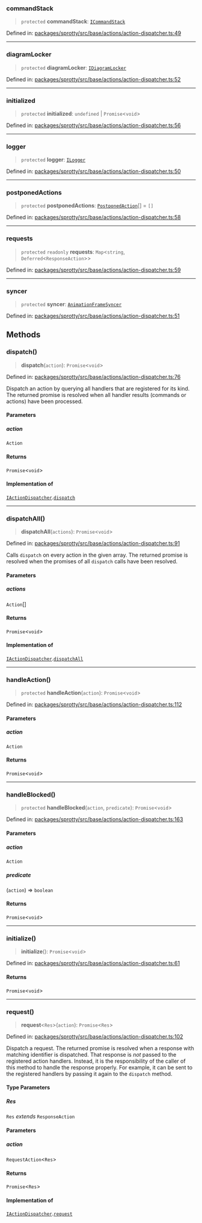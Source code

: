 
### commandStack

> `protected` **commandStack**: [`ICommandStack`](../Interface.ICommandStack)

Defined in: [packages/sprotty/src/base/actions/action-dispatcher.ts:49](https://github.com/eclipse-sprotty/sprotty/blob/f9b2433481cc27a1ac0c92d525a92039ae7f6c76/packages/sprotty/src/base/actions/action-dispatcher.ts#L49)

***

### diagramLocker

> `protected` **diagramLocker**: [`IDiagramLocker`](../Interface.IDiagramLocker)

Defined in: [packages/sprotty/src/base/actions/action-dispatcher.ts:52](https://github.com/eclipse-sprotty/sprotty/blob/f9b2433481cc27a1ac0c92d525a92039ae7f6c76/packages/sprotty/src/base/actions/action-dispatcher.ts#L52)

***

### initialized

> `protected` **initialized**: `undefined` \| `Promise`\<`void`\>

Defined in: [packages/sprotty/src/base/actions/action-dispatcher.ts:56](https://github.com/eclipse-sprotty/sprotty/blob/f9b2433481cc27a1ac0c92d525a92039ae7f6c76/packages/sprotty/src/base/actions/action-dispatcher.ts#L56)

***

### logger

> `protected` **logger**: [`ILogger`](../Interface.ILogger)

Defined in: [packages/sprotty/src/base/actions/action-dispatcher.ts:50](https://github.com/eclipse-sprotty/sprotty/blob/f9b2433481cc27a1ac0c92d525a92039ae7f6c76/packages/sprotty/src/base/actions/action-dispatcher.ts#L50)

***

### postponedActions

> `protected` **postponedActions**: [`PostponedAction`](../Interface.PostponedAction)[] = `[]`

Defined in: [packages/sprotty/src/base/actions/action-dispatcher.ts:58](https://github.com/eclipse-sprotty/sprotty/blob/f9b2433481cc27a1ac0c92d525a92039ae7f6c76/packages/sprotty/src/base/actions/action-dispatcher.ts#L58)

***

### requests

> `protected` `readonly` **requests**: `Map`\<`string`, `Deferred`\<`ResponseAction`\>\>

Defined in: [packages/sprotty/src/base/actions/action-dispatcher.ts:59](https://github.com/eclipse-sprotty/sprotty/blob/f9b2433481cc27a1ac0c92d525a92039ae7f6c76/packages/sprotty/src/base/actions/action-dispatcher.ts#L59)

***

### syncer

> `protected` **syncer**: [`AnimationFrameSyncer`](../Class.AnimationFrameSyncer)

Defined in: [packages/sprotty/src/base/actions/action-dispatcher.ts:51](https://github.com/eclipse-sprotty/sprotty/blob/f9b2433481cc27a1ac0c92d525a92039ae7f6c76/packages/sprotty/src/base/actions/action-dispatcher.ts#L51)

## Methods

### dispatch()

> **dispatch**(`action`): `Promise`\<`void`\>

Defined in: [packages/sprotty/src/base/actions/action-dispatcher.ts:76](https://github.com/eclipse-sprotty/sprotty/blob/f9b2433481cc27a1ac0c92d525a92039ae7f6c76/packages/sprotty/src/base/actions/action-dispatcher.ts#L76)

Dispatch an action by querying all handlers that are registered for its kind.
The returned promise is resolved when all handler results (commands or actions)
have been processed.

#### Parameters

##### action

`Action`

#### Returns

`Promise`\<`void`\>

#### Implementation of

[`IActionDispatcher`](../Interface.IActionDispatcher).[`dispatch`](../Interface.IActionDispatcher.md#dispatch)

***

### dispatchAll()

> **dispatchAll**(`actions`): `Promise`\<`void`\>

Defined in: [packages/sprotty/src/base/actions/action-dispatcher.ts:91](https://github.com/eclipse-sprotty/sprotty/blob/f9b2433481cc27a1ac0c92d525a92039ae7f6c76/packages/sprotty/src/base/actions/action-dispatcher.ts#L91)

Calls `dispatch` on every action in the given array. The returned promise
is resolved when the promises of all `dispatch` calls have been resolved.

#### Parameters

##### actions

`Action`[]

#### Returns

`Promise`\<`void`\>

#### Implementation of

[`IActionDispatcher`](../Interface.IActionDispatcher).[`dispatchAll`](../Interface.IActionDispatcher.md#dispatchall)

***

### handleAction()

> `protected` **handleAction**(`action`): `Promise`\<`void`\>

Defined in: [packages/sprotty/src/base/actions/action-dispatcher.ts:112](https://github.com/eclipse-sprotty/sprotty/blob/f9b2433481cc27a1ac0c92d525a92039ae7f6c76/packages/sprotty/src/base/actions/action-dispatcher.ts#L112)

#### Parameters

##### action

`Action`

#### Returns

`Promise`\<`void`\>

***

### handleBlocked()

> `protected` **handleBlocked**(`action`, `predicate`): `Promise`\<`void`\>

Defined in: [packages/sprotty/src/base/actions/action-dispatcher.ts:163](https://github.com/eclipse-sprotty/sprotty/blob/f9b2433481cc27a1ac0c92d525a92039ae7f6c76/packages/sprotty/src/base/actions/action-dispatcher.ts#L163)

#### Parameters

##### action

`Action`

##### predicate

(`action`) => `boolean`

#### Returns

`Promise`\<`void`\>

***

### initialize()

> **initialize**(): `Promise`\<`void`\>

Defined in: [packages/sprotty/src/base/actions/action-dispatcher.ts:61](https://github.com/eclipse-sprotty/sprotty/blob/f9b2433481cc27a1ac0c92d525a92039ae7f6c76/packages/sprotty/src/base/actions/action-dispatcher.ts#L61)

#### Returns

`Promise`\<`void`\>

***

### request()

> **request**\<`Res`\>(`action`): `Promise`\<`Res`\>

Defined in: [packages/sprotty/src/base/actions/action-dispatcher.ts:102](https://github.com/eclipse-sprotty/sprotty/blob/f9b2433481cc27a1ac0c92d525a92039ae7f6c76/packages/sprotty/src/base/actions/action-dispatcher.ts#L102)

Dispatch a request. The returned promise is resolved when a response with matching
identifier is dispatched. That response is _not_ passed to the registered action
handlers. Instead, it is the responsibility of the caller of this method to handle
the response properly. For example, it can be sent to the registered handlers by
passing it again to the `dispatch` method.

#### Type Parameters

##### Res

`Res` *extends* `ResponseAction`

#### Parameters

##### action

`RequestAction`\<`Res`\>

#### Returns

`Promise`\<`Res`\>

#### Implementation of

[`IActionDispatcher`](../Interface.IActionDispatcher).[`request`](../Interface.IActionDispatcher.md#request)
